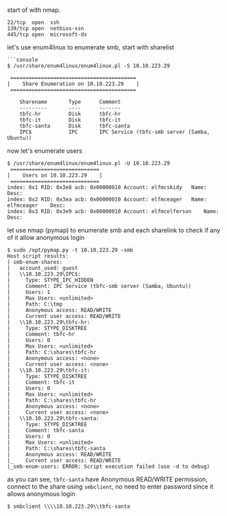 start of with nmap.
```
22/tcp  open  ssh
139/tcp open  netbios-ssn
445/tcp open  microsoft-ds
```
let's use enum4linux to enumerate smb, start with sharelist 
```
```console
$ /usr/share/enum4linux/enum4linux.pl -S 10.10.223.29

 ========================================= 
|    Share Enumeration on 10.10.223.29    |
 ========================================= 

	Sharename       Type      Comment
	---------       ----      -------
	tbfc-hr         Disk      tbfc-hr
	tbfc-it         Disk      tbfc-it
	tbfc-santa      Disk      tbfc-santa
	IPC$            IPC       IPC Service (tbfc-smb server (Samba, Ubuntu))
```
now let's enumerate users
```console
$ /usr/share/enum4linux/enum4linux.pl -U 10.10.223.29
 ============================= 
|    Users on 10.10.223.29    |
 ============================= 
index: 0x1 RID: 0x3e8 acb: 0x00000010 Account: elfmcskidy	Name: 	Desc: 
index: 0x2 RID: 0x3ea acb: 0x00000010 Account: elfmceager	Name: elfmceager	Desc: 
index: 0x3 RID: 0x3e9 acb: 0x00000010 Account: elfmcelferson	Name: 	Desc: 
```
let use nmap (pymap) to enumerate smb and each sharelink to check if any of it allow anonymous login
```console
$ sudo /opt/pymap.py -t 10.10.223.29 -smb
Host script results:
| smb-enum-shares: 
|   account_used: guest
|   \\10.10.223.29\IPC$: 
|     Type: STYPE_IPC_HIDDEN
|     Comment: IPC Service (tbfc-smb server (Samba, Ubuntu))
|     Users: 1
|     Max Users: <unlimited>
|     Path: C:\tmp
|     Anonymous access: READ/WRITE
|     Current user access: READ/WRITE
|   \\10.10.223.29\tbfc-hr: 
|     Type: STYPE_DISKTREE
|     Comment: tbfc-hr
|     Users: 0
|     Max Users: <unlimited>
|     Path: C:\shares\tbfc-hr
|     Anonymous access: <none>
|     Current user access: <none>
|   \\10.10.223.29\tbfc-it: 
|     Type: STYPE_DISKTREE
|     Comment: tbfc-it
|     Users: 0
|     Max Users: <unlimited>
|     Path: C:\shares\tbfc-hr
|     Anonymous access: <none>
|     Current user access: <none>
|   \\10.10.223.29\tbfc-santa: 
|     Type: STYPE_DISKTREE
|     Comment: tbfc-santa
|     Users: 0
|     Max Users: <unlimited>
|     Path: C:\shares\tbfc-santa
|     Anonymous access: READ/WRITE
|_    Current user access: READ/WRITE
|_smb-enum-users: ERROR: Script execution failed (use -d to debug)
```
as you can see, `tbfc-santa` have Anonymous READ/WRITE permission, connect to the share using `smbclient`, no need to enter password since it allows anonymous login
```console
$ smbclient \\\\10.10.223.29\\tbfc-santa       
```